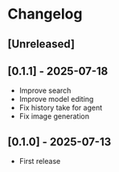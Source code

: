 # Changelog

## [Unreleased]

## [0.1.1] - 2025-07-18

- Improve search
- Improve model editing
- Fix history take for agent
- Fix image generation

## [0.1.0] - 2025-07-13

- First release
